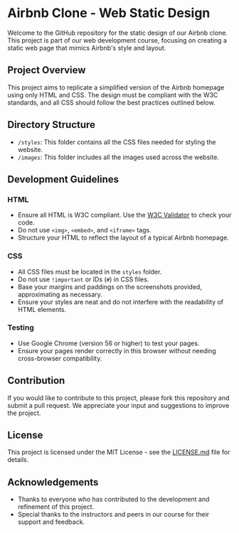 # Airbnb Clone - Web Static Design

Welcome to the GitHub repository for the static design of our Airbnb clone. This project is part of our web development course, focusing on creating a static web page that mimics Airbnb's style and layout.

## Project Overview

This project aims to replicate a simplified version of the Airbnb homepage using only HTML and CSS. The design must be compliant with the W3C standards, and all CSS should follow the best practices outlined below.

## Directory Structure

- `/styles`: This folder contains all the CSS files needed for styling the website.
- `/images`: This folder includes all the images used across the website.

## Development Guidelines

### HTML

- Ensure all HTML is W3C compliant. Use the [W3C Validator](https://validator.w3.org/) to check your code.
- Do not use `<img>`, `<embed>`, and `<iframe>` tags.
- Structure your HTML to reflect the layout of a typical Airbnb homepage.

### CSS

- All CSS files must be located in the `styles` folder.
- Do not use `!important` or IDs (`#`) in CSS files.
- Base your margins and paddings on the screenshots provided, approximating as necessary.
- Ensure your styles are neat and do not interfere with the readability of HTML elements.

### Testing

- Use Google Chrome (version 56 or higher) to test your pages.
- Ensure your pages render correctly in this browser without needing cross-browser compatibility.

## Contribution

If you would like to contribute to this project, please fork this repository and submit a pull request. We appreciate your input and suggestions to improve the project.

## License

This project is licensed under the MIT License - see the [LICENSE.md](LICENSE.md) file for details.

## Acknowledgements

- Thanks to everyone who has contributed to the development and refinement of this project.
- Special thanks to the instructors and peers in our course for their support and feedback.
